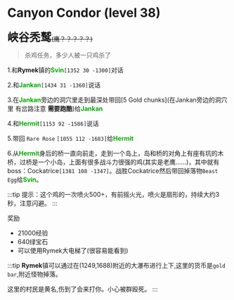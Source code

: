 # Canyon Condor (level 38)
<span style="font-size: 25px;">**峡谷秃鹫**</span>~~(鹰？？？？？)~~

>杀鸡任务，多少人被一只鸡杀了

1.和**Rymek**镇的<font color=00AA00>**Svin**</font>`[1352 30 -1300]`对话

2.和<font color=00AA00>**Jankan**</font>`[1434 31 -1360]`说话

3.在<font color=00AA00>**Jankan**</font>旁边的洞穴里走到最深处带回[5 Gold chunks](在Jankan旁边的洞穴里 有岔路注意 **需要跑酷**)给<font color=00AA00>**Jankan**</font>

4.和<font color=00AA00>**Hermit**</font>`[1153 92 -1586]`说话

5.带回 `Rare Rose` `[1055 112 -1683]`给<font color=00AA00>**Hermit**</font>

6.从<font color=00AA00>**Hermit**</font>身后的桥一直向前走，走到一个岛上，岛和桥的对角上有座有坑的木桥，过桥是一个小岛，上面有很多战斗力很强的鸡(其实是老鹰……)，其中就有boss：Cockatrice`[1381 108 -1347]`。战胜Cockatrice然后带回掉落物`Beast Egg`给<font color=00AA00>**Svin**</font>。

:::tip
提示：这个鸡的一次喷火500+，有前摇火光，喷火是扇形的，持续大约3秒，注意闪避。
:::

奖励
+ 21000经验
+ 640绿宝石
+ 可以使用Rymek大电梯了(很容易能看到)
  
:::tip
**Rymek**镇可以通过在(1249,1688)附近的大瀑布进行上下,这里的货币是`gold bar`,附近怪物掉落。

这里的村民是黄名,伤到了会来打你。小心被群殴死。
:::
